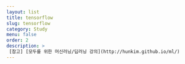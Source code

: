 ```yaml
---
layout: list
title: tensorflow
slug: tensorflow
category: Study
menu: false
order: 2
description: >
 [참고] [모두를 위한 머신러닝/딥러닝 강의](http://hunkim.github.io/ml/)
---
```

